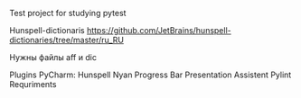 Test project for studying pytest

Hunspell-dictionaris
https://github.com/JetBrains/hunspell-dictionaries/tree/master/ru_RU

Нужны файлы aff и dic


Plugins PyCharm:
Hunspell
Nyan Progress Bar
Presentation Assistent
Pylint
Requriments